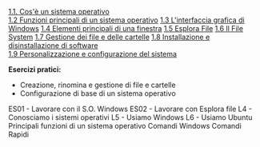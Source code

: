 [1.1. Cos'è un sistema operativo](<1.1. Cos'è un sistema operativo.md>)  
[1.2 Funzioni principali di un sistema operativo](<1.2 Funzioni principali di un sistema operativo.md>)
[1.3 L'interfaccia grafica di Windows](<1.3 L'interfaccia grafica di Windows.md>)
[1.4 Elementi principali di una finestra](<1.4 Elementi principali di una finestra.md>)
[1.5 Esplora File](<1.5 Esplora File.md>)
[1.6 Il File System](<1.6 Il File System.md>)
[1.7 Gestione dei file e delle cartelle](<1.7 Gestione dei file e delle cartelle.md>)
[1.8 Installazione e disinstallazione di software](<1.8 Installazione e disinstallazione di software.md>)  
[1.9 Personalizzazione e configurazione del sistema](<1.9 Personalizzazione e configurazione del sistema.md>)  

**Esercizi pratici:**  
- Creazione, rinomina e gestione di file e cartelle  
- Configurazione di base di un sistema operativo  

ES01 - Lavorare con il S.O. Windows
ES02 - Lavorare con Esplora file
L4 - Conosciamo i sistemi operativi
L5 - Usiamo Windows
L6 - Usiamo Ubuntu
Principali funzioni di un sistema operativo
Comandi Windows 
Comandi Rapidi
